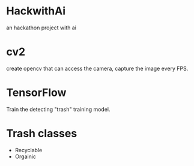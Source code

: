# HackwithAi
an hackathon project with ai

# cv2
create opencv that can access the camera, capture the image every FPS.


# TensorFlow

Train the detecting "trash" training model.

# Trash classes

- Recyclable
- Orgainic
